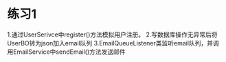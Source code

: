 # 练习1

1.通过UserSerivce中register()方法模拟用户注册。
2.写数据库操作无异常后将UserBO转为json加入email队列
3.EmailQueueListener类监听email队列，并调用EmailService中sendEmail()方法发送邮件
